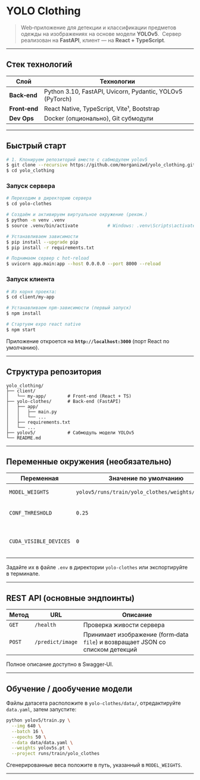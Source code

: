 # YOLO Clothing

> Web‑приложение для детекции и классификации предметов одежды на изображениях на основе модели **YOLOv5**. 
> Сервер реализован на **FastAPI**, клиент — на **React + TypeScript**.

---

## Стек технологий

| Слой          | Технологии                                                |
| ------------- | --------------------------------------------------------- |
| **Back‑end**  | Python 3.10, FastAPI, Uvicorn, Pydantic, YOLOv5 (PyTorch) |
| **Front‑end** | React Native, TypeScript, Vite¹, Bootstrap                |
| **Dev Ops**   | Docker (опционально), Git субмодули                       |

---

## Быстрый старт

```bash
# 1. Клонируем репозиторий вместе с сабмодулем yolov5
$ git clone --recursive https://github.com/morganizwd/yolo_clothing.git
$ cd yolo_clothing
```

### Запуск сервера

```bash
# Переходим в директорию сервера
$ cd yolo-clothes

# Создаём и активируем виртуальное окружение (реком.)
$ python -m venv .venv
$ source .venv/bin/activate           # Windows: .venv\Scripts\activate

# Устанавливаем зависимости
$ pip install --upgrade pip
$ pip install -r requirements.txt

# Поднимаем сервер с hot‑reload
$ uvicorn app.main:app --host 0.0.0.0 --port 8000 --reload
```

### Запуск клиента

```bash
# Из корня проекта:
$ cd client/my-app

# Устанавливаем npm‑зависимости (первый запуск)
$ npm install

# Стартуем expo react native
$ npm start 
```

Приложение откроется на **`http://localhost:3000`** (порт React по умолчанию).

---

## Структура репозитория

```
yolo_clothing/
├── client/
│   └── my-app/        # Front‑end (React + TS)
├── yolo-clothes/      # Back‑end (FastAPI)
│   ├── app/
│   │   ├── main.py
│   │   └── ...
│   ├── requirements.txt
│   └── ...
├── yolov5/            # Сабмодуль модели YOLOv5
└── README.md
```

---

## Переменные окружения (необязательно)

| Переменная             | Значение по умолчанию                            | Назначение                           |
| ---------------------- | ------------------------------------------------ | ------------------------------------ |
| `MODEL_WEIGHTS`        | `yolov5/runs/train/yolo_clothes/weights/best.pt` | Путь к весам модели                  |
| `CONF_THRESHOLD`       | `0.25`                                           | Порог уверенности детекции           |
| `CUDA_VISIBLE_DEVICES` | `0`                                              | Индекс GPU (`-1` — использовать CPU) |

Задайте их в файле `.env` в директории `yolo-clothes` или экспортируйте в терминале.

---

## REST API (основные эндпоинты)

| Метод  | URL              | Описание                                                                       |
| ------ | ---------------- | ------------------------------------------------------------------------------ |
| `GET`  | `/health`        | Проверка живости сервера                                                       |
| `POST` | `/predict/image` | Принимает изображение (form‑data `file`) и возвращает JSON со списком детекций |

Полное описание доступно в Swagger‑UI.

---

## Обучение / дообучение модели

Файлы датасета расположите в `yolo-clothes/data/`, отредактируйте `data.yaml`, затем запустите:

```bash
python yolov5/train.py \
  --img 640 \
  --batch 16 \
  --epochs 50 \
  --data data/data.yaml \
  --weights yolov5s.pt \
  --project runs/train/yolo_clothes
```

Сгенерированные веса положите в путь, указанный в `MODEL_WEIGHTS`.

---


